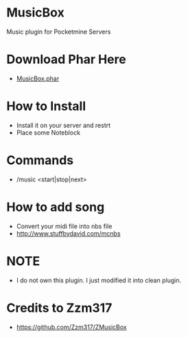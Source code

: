 # MusicBox
Music plugin for Pocketmine Servers

# Download Phar Here
 * [MusicBox.phar](https://drive.google.com/uc?export=download&id=1W1dm_3BQu7r2QKrLVE0NunLdSvd7swuA)

# How to Install
 * Install it on your server and restrt
 * Place some Noteblock
 
# Commands
 * /music <start|stop|next>
 
# How to add song
 * Convert your midi file into nbs file
 * http://www.stuffbydavid.com/mcnbs

# NOTE
 * I do not own this plugin. I just modified it into clean plugin.

# Credits to Zzm317
 * https://github.com/Zzm317/ZMusicBox
